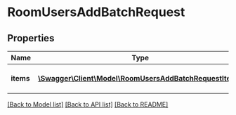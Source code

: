 # RoomUsersAddBatchRequest

## Properties
Name | Type | Description | Notes
------------ | ------------- | ------------- | -------------
**items** | [**\Swagger\Client\Model\RoomUsersAddBatchRequestItem[]**](RoomUsersAddBatchRequestItem.md) | List of room-user mappings | 

[[Back to Model list]](../README.md#documentation-for-models) [[Back to API list]](../README.md#documentation-for-api-endpoints) [[Back to README]](../README.md)


